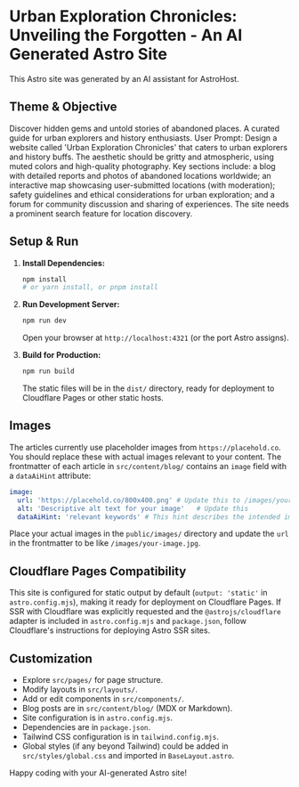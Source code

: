 
# Urban Exploration Chronicles: Unveiling the Forgotten - An AI Generated Astro Site

This Astro site was generated by an AI assistant for AstroHost.

## Theme & Objective
Discover hidden gems and untold stories of abandoned places. A curated guide for urban explorers and history enthusiasts.
User Prompt: Design a website called 'Urban Exploration Chronicles' that caters to urban explorers and history buffs. The aesthetic should be gritty and atmospheric, using muted colors and high-quality photography. Key sections include: a blog with detailed reports and photos of abandoned locations worldwide; an interactive map showcasing user-submitted locations (with moderation); safety guidelines and ethical considerations for urban exploration; and a forum for community discussion and sharing of experiences. The site needs a prominent search feature for location discovery.

## Setup & Run

1.  **Install Dependencies:**
    ```bash
    npm install 
    # or yarn install, or pnpm install
    ```

2.  **Run Development Server:**
    ```bash
    npm run dev
    ```
    Open your browser at `http://localhost:4321` (or the port Astro assigns).

3.  **Build for Production:**
    ```bash
    npm run build
    ```
    The static files will be in the `dist/` directory, ready for deployment to Cloudflare Pages or other static hosts.

## Images
The articles currently use placeholder images from `https://placehold.co`. You should replace these with actual images relevant to your content.
The frontmatter of each article in `src/content/blog/` contains an `image` field with a `dataAiHint` attribute:
```yaml
image:
  url: 'https://placehold.co/800x400.png' # Update this to /images/your-image.jpg after placing it in public/images
  alt: 'Descriptive alt text for your image'   # Update this
  dataAiHint: 'relevant keywords' # This hint describes the intended image. Use it to find or generate a replacement.
```
Place your actual images in the `public/images/` directory and update the `url` in the frontmatter to be like `/images/your-image.jpg`.

## Cloudflare Pages Compatibility
This site is configured for static output by default (`output: 'static'` in `astro.config.mjs`), making it ready for deployment on Cloudflare Pages.
If SSR with Cloudflare was explicitly requested and the `@astrojs/cloudflare` adapter is included in `astro.config.mjs` and `package.json`, follow Cloudflare's instructions for deploying Astro SSR sites.

## Customization
- Explore `src/pages/` for page structure.
- Modify layouts in `src/layouts/`.
- Add or edit components in `src/components/`.
- Blog posts are in `src/content/blog/` (MDX or Markdown).
- Site configuration is in `astro.config.mjs`.
- Dependencies are in `package.json`.
- Tailwind CSS configuration is in `tailwind.config.mjs`.
- Global styles (if any beyond Tailwind) could be added in `src/styles/global.css` and imported in `BaseLayout.astro`.

Happy coding with your AI-generated Astro site!
  